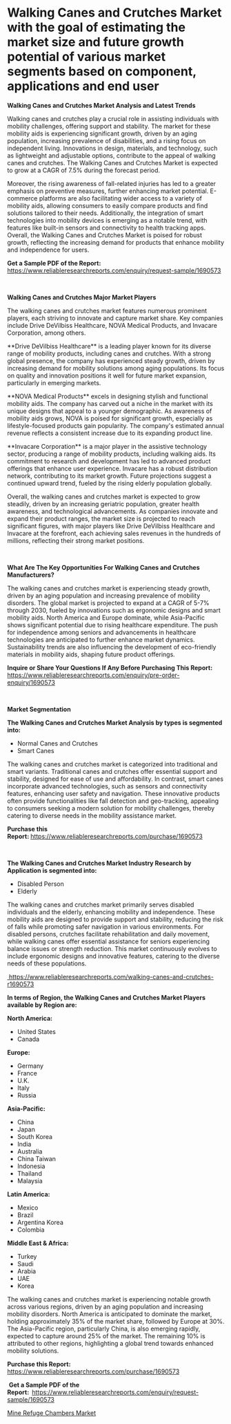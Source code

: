 <p><h1>Walking Canes and Crutches Market with the goal of estimating the market size and future growth potential of various market segments based on component, applications and end user</h1></p><p><strong>Walking Canes and Crutches Market Analysis and Latest Trends</strong></p>
<p><p>Walking canes and crutches play a crucial role in assisting individuals with mobility challenges, offering support and stability. The market for these mobility aids is experiencing significant growth, driven by an aging population, increasing prevalence of disabilities, and a rising focus on independent living. Innovations in design, materials, and technology, such as lightweight and adjustable options, contribute to the appeal of walking canes and crutches. The Walking Canes and Crutches Market is expected to grow at a CAGR of 7.5% during the forecast period.</p><p>Moreover, the rising awareness of fall-related injuries has led to a greater emphasis on preventive measures, further enhancing market potential. E-commerce platforms are also facilitating wider access to a variety of mobility aids, allowing consumers to easily compare products and find solutions tailored to their needs. Additionally, the integration of smart technologies into mobility devices is emerging as a notable trend, with features like built-in sensors and connectivity to health tracking apps. Overall, the Walking Canes and Crutches Market is poised for robust growth, reflecting the increasing demand for products that enhance mobility and independence for users.</p></p>
<p><strong>Get a Sample PDF of the Report:&nbsp;</strong> <a href="https://www.reliableresearchreports.com/enquiry/request-sample/1690573?utm_campaign=3193&utm_medium=2&utm_source=Github&utm_content=ia&utm_term=26032025&utm_id=walking-canes-and-crutches">https://www.reliableresearchreports.com/enquiry/request-sample/1690573</a></p>
<p>&nbsp;</p>
<p><strong>Walking Canes and Crutches Major Market Players</strong></p>
<p><p>The walking canes and crutches market features numerous prominent players, each striving to innovate and capture market share. Key companies include Drive DeVilbiss Healthcare, NOVA Medical Products, and Invacare Corporation, among others.</p><p>**Drive DeVilbiss Healthcare** is a leading player known for its diverse range of mobility products, including canes and crutches. With a strong global presence, the company has experienced steady growth, driven by increasing demand for mobility solutions among aging populations. Its focus on quality and innovation positions it well for future market expansion, particularly in emerging markets.</p><p>**NOVA Medical Products** excels in designing stylish and functional mobility aids. The company has carved out a niche in the market with its unique designs that appeal to a younger demographic. As awareness of mobility aids grows, NOVA is poised for significant growth, especially as lifestyle-focused products gain popularity. The company's estimated annual revenue reflects a consistent increase due to its expanding product line.</p><p>**Invacare Corporation** is a major player in the assistive technology sector, producing a range of mobility products, including walking aids. Its commitment to research and development has led to advanced product offerings that enhance user experience. Invacare has a robust distribution network, contributing to its market growth. Future projections suggest a continued upward trend, fueled by the rising elderly population globally.</p><p>Overall, the walking canes and crutches market is expected to grow steadily, driven by an increasing geriatric population, greater health awareness, and technological advancements. As companies innovate and expand their product ranges, the market size is projected to reach significant figures, with major players like Drive DeVilbiss Healthcare and Invacare at the forefront, each achieving sales revenues in the hundreds of millions, reflecting their strong market positions.</p></p>
<p>&nbsp;</p>
<p><strong>What Are The Key Opportunities For Walking Canes and Crutches Manufacturers?</strong></p>
<p><p>The walking canes and crutches market is experiencing steady growth, driven by an aging population and increasing prevalence of mobility disorders. The global market is projected to expand at a CAGR of 5-7% through 2030, fueled by innovations such as ergonomic designs and smart mobility aids. North America and Europe dominate, while Asia-Pacific shows significant potential due to rising healthcare expenditure. The push for independence among seniors and advancements in healthcare technologies are anticipated to further enhance market dynamics. Sustainability trends are also influencing the development of eco-friendly materials in mobility aids, shaping future product offerings.</p></p>
<p><strong>Inquire or Share Your Questions If Any Before Purchasing This Report:</strong> <a href="https://www.reliableresearchreports.com/enquiry/pre-order-enquiry/1690573?utm_campaign=3193&utm_medium=2&utm_source=Github&utm_content=ia&utm_term=26032025&utm_id=walking-canes-and-crutches">https://www.reliableresearchreports.com/enquiry/pre-order-enquiry/1690573</a></p>
<p>&nbsp;</p>
<p><strong>Market Segmentation</strong></p>
<p><strong>The Walking Canes and Crutches Market Analysis by types is segmented into:</strong></p>
<p><ul><li>Normal Canes and Crutches</li><li>Smart Canes</li></ul></p>
<p><p>The walking canes and crutches market is categorized into traditional and smart variants. Traditional canes and crutches offer essential support and stability, designed for ease of use and affordability. In contrast, smart canes incorporate advanced technologies, such as sensors and connectivity features, enhancing user safety and navigation. These innovative products often provide functionalities like fall detection and geo-tracking, appealing to consumers seeking a modern solution for mobility challenges, thereby catering to diverse needs in the mobility assistance market.</p></p>
<p><strong>Purchase this Report:&nbsp;</strong><a href="https://www.reliableresearchreports.com/purchase/1690573?utm_campaign=3193&utm_medium=2&utm_source=Github&utm_content=ia&utm_term=26032025&utm_id=walking-canes-and-crutches">https://www.reliableresearchreports.com/purchase/1690573</a></p>
<p>&nbsp;</p>
<p><strong>The Walking Canes and Crutches Market Industry Research by Application is segmented into:</strong></p>
<p><ul><li>Disabled Person</li><li>Elderly</li></ul></p>
<p><p>The walking canes and crutches market primarily serves disabled individuals and the elderly, enhancing mobility and independence. These mobility aids are designed to provide support and stability, reducing the risk of falls while promoting safer navigation in various environments. For disabled persons, crutches facilitate rehabilitation and daily movement, while walking canes offer essential assistance for seniors experiencing balance issues or strength reduction. This market continuously evolves to include ergonomic designs and innovative features, catering to the diverse needs of these populations.</p></p>
<p><a href="https://www.reliableresearchreports.com/walking-canes-and-crutches-r1690573?utm_campaign=3193&utm_medium=2&utm_source=Github&utm_content=ia&utm_term=26032025&utm_id=walking-canes-and-crutches">&nbsp;https://www.reliableresearchreports.com/walking-canes-and-crutches-r1690573</a></p>
<p><strong>In terms of Region, the Walking Canes and Crutches Market Players available by Region are:</strong></p>
<p>
    <p> <strong> North America: </strong>
        <ul>
            <li>United States</li>
            <li>Canada</li>
        </ul>
        </p> 
    <p> <strong> Europe: </strong>
        <ul>
            <li>Germany</li>
            <li>France</li>
            <li>U.K.</li>
            <li>Italy</li>
            <li>Russia</li>
        </ul>
        </p> 
    <p> <strong> Asia-Pacific: </strong>
        <ul>
            <li>China</li>
            <li>Japan</li>
            <li>South Korea</li>
            <li>India</li>
            <li>Australia</li>
            <li>China Taiwan</li>
            <li>Indonesia</li>
            <li>Thailand</li>
            <li>Malaysia</li>
        </ul>
        </p> 
    <p> <strong> Latin America: </strong>
        <ul>
            <li>Mexico</li>
            <li>Brazil</li>
            <li>Argentina Korea</li>
            <li>Colombia</li>
        </ul>
        </p> 
    <p> <strong> Middle East & Africa: </strong>
        <ul>
            <li>Turkey</li>
            <li>Saudi</li>
            <li>Arabia</li>
            <li>UAE</li>
            <li>Korea</li>
        </ul>
    </p>
    </p>
<p><p>The walking canes and crutches market is experiencing notable growth across various regions, driven by an aging population and increasing mobility disorders. North America is anticipated to dominate the market, holding approximately 35% of the market share, followed by Europe at 30%. The Asia-Pacific region, particularly China, is also emerging rapidly, expected to capture around 25% of the market. The remaining 10% is attributed to other regions, highlighting a global trend towards enhanced mobility solutions.</p></p>
<p><strong>Purchase this Report: </strong><a href="https://www.reliableresearchreports.com/purchase/1690573?utm_campaign=3193&utm_medium=2&utm_source=Github&utm_content=ia&utm_term=26032025&utm_id=walking-canes-and-crutches">https://www.reliableresearchreports.com/purchase/1690573</a></p>
<p>&nbsp;<strong>Get a Sample PDF of the Report:&nbsp;&nbsp;</strong><a href="https://www.reliableresearchreports.com/enquiry/request-sample/1690573?utm_campaign=3193&utm_medium=2&utm_source=Github&utm_content=ia&utm_term=26032025&utm_id=walking-canes-and-crutches">https://www.reliableresearchreports.com/enquiry/request-sample/1690573</a></p>
<p><strong></strong></p>
<p><p><a href="https://github.com/XavierTyler76/Market-Research-Report-List-1/blob/main/mine-refuge-chambers-market.md?utm_campaign=3193&utm_medium=2&utm_source=Github&utm_content=ia&utm_term=26032025&utm_id=walking-canes-and-crutches">Mine Refuge Chambers Market</a></p></p>